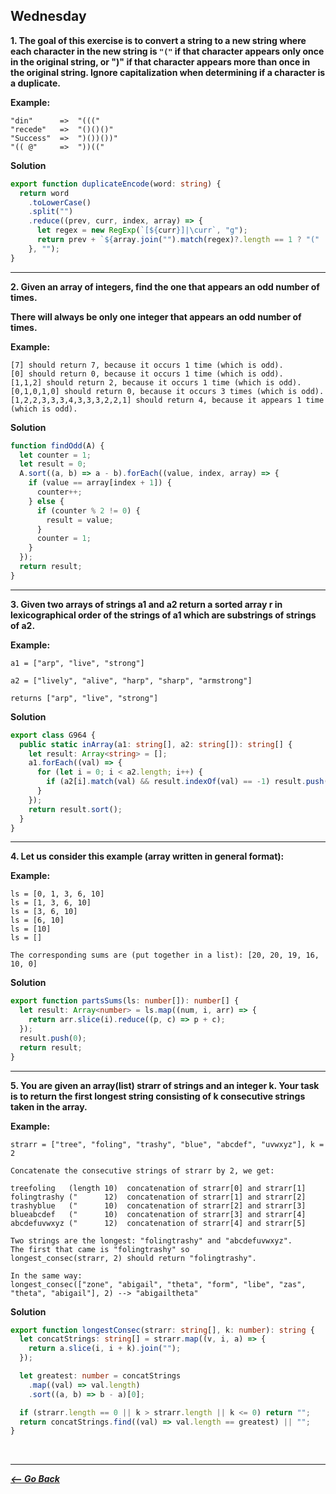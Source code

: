 ## Wednesday

**1. The goal of this exercise is to convert a string to a new string where each character in the new string is `"("` if that character appears only once in the original string, or ")" if that character appears more than once in the original string. Ignore capitalization when determining if a character is a duplicate.**

**Example:**

```
"din"      =>  "((("
"recede"   =>  "()()()"
"Success"  =>  ")())())"
"(( @"     =>  "))(("
```

**Solution**

```typescript
export function duplicateEncode(word: string) {
  return word
    .toLowerCase()
    .split("")
    .reduce((prev, curr, index, array) => {
      let regex = new RegExp(`[${curr}]|\curr`, "g");
      return prev + `${array.join("").match(regex)?.length == 1 ? "(" : ")"}`;
    }, "");
}
```

<hr>

**2. Given an array of integers, find the one that appears an odd number of times.**

**There will always be only one integer that appears an odd number of times.**

**Example:**

```
[7] should return 7, because it occurs 1 time (which is odd).
[0] should return 0, because it occurs 1 time (which is odd).
[1,1,2] should return 2, because it occurs 1 time (which is odd).
[0,1,0,1,0] should return 0, because it occurs 3 times (which is odd).
[1,2,2,3,3,3,4,3,3,3,2,2,1] should return 4, because it appears 1 time (which is odd).
```

**Solution**

```typescript
function findOdd(A) {
  let counter = 1;
  let result = 0;
  A.sort((a, b) => a - b).forEach((value, index, array) => {
    if (value == array[index + 1]) {
      counter++;
    } else {
      if (counter % 2 != 0) {
        result = value;
      }
      counter = 1;
    }
  });
  return result;
}
```

<hr>

**3. Given two arrays of strings a1 and a2 return a sorted array r in lexicographical order of the strings of a1 which are substrings of strings of a2.**

**Example:**

```
a1 = ["arp", "live", "strong"]

a2 = ["lively", "alive", "harp", "sharp", "armstrong"]

returns ["arp", "live", "strong"]
```

**Solution**

```typescript
export class G964 {
  public static inArray(a1: string[], a2: string[]): string[] {
    let result: Array<string> = [];
    a1.forEach((val) => {
      for (let i = 0; i < a2.length; i++) {
        if (a2[i].match(val) && result.indexOf(val) == -1) result.push(val);
      }
    });
    return result.sort();
  }
}
```

<hr>

**4. Let us consider this example (array written in general format):**

**Example:**

```
ls = [0, 1, 3, 6, 10]
ls = [1, 3, 6, 10]
ls = [3, 6, 10]
ls = [6, 10]
ls = [10]
ls = []

The corresponding sums are (put together in a list): [20, 20, 19, 16, 10, 0]
```

**Solution**

```typescript
export function partsSums(ls: number[]): number[] {
  let result: Array<number> = ls.map((num, i, arr) => {
    return arr.slice(i).reduce((p, c) => p + c);
  });
  result.push(0);
  return result;
}
```

<hr>

**5. You are given an array(list) strarr of strings and an integer k. Your task is to return the first longest string consisting of k consecutive strings taken in the array.**

**Example:**

```
strarr = ["tree", "foling", "trashy", "blue", "abcdef", "uvwxyz"], k = 2

Concatenate the consecutive strings of strarr by 2, we get:

treefoling   (length 10)  concatenation of strarr[0] and strarr[1]
folingtrashy ("      12)  concatenation of strarr[1] and strarr[2]
trashyblue   ("      10)  concatenation of strarr[2] and strarr[3]
blueabcdef   ("      10)  concatenation of strarr[3] and strarr[4]
abcdefuvwxyz ("      12)  concatenation of strarr[4] and strarr[5]

Two strings are the longest: "folingtrashy" and "abcdefuvwxyz".
The first that came is "folingtrashy" so
longest_consec(strarr, 2) should return "folingtrashy".

In the same way:
longest_consec(["zone", "abigail", "theta", "form", "libe", "zas", "theta", "abigail"], 2) --> "abigailtheta"
```

**Solution**

```typescript
export function longestConsec(strarr: string[], k: number): string {
  let concatStrings: string[] = strarr.map((v, i, a) => {
    return a.slice(i, i + k).join("");
  });

  let greatest: number = concatStrings
    .map((val) => val.length)
    .sort((a, b) => b - a)[0];

  if (strarr.length == 0 || k > strarr.length || k <= 0) return "";
  return concatStrings.find((val) => val.length == greatest) || "";
}
```

<br>
<hr>

**_[<-- Go Back](../week5/)_**
